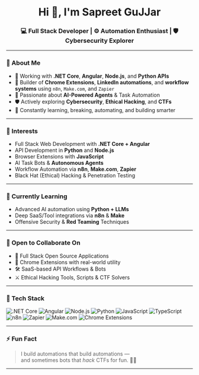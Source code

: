 <h1 align="center">Hi 👋, I'm Sapreet GuJJar</h1>

<h3 align="center">💻 Full Stack Developer | ⚙️ Automation Enthusiast | 🛡️ Cybersecurity Explorer</h3>

---

### 🚀 About Me

- 💼 Working with **.NET Core**, **Angular**, **Node.js**, and **Python APIs**
- 🧩 Builder of **Chrome Extensions**, **LinkedIn automations**, and **workflow systems** using `n8n`, `Make.com`, and `Zapier`
- 🤖 Passionate about **AI-Powered Agents** & Task Automation
- 🛡️ Actively exploring **Cybersecurity**, **Ethical Hacking**, and **CTFs**
- 🧠 Constantly learning, breaking, automating, and building smarter

---

### 👀 Interests

- Full Stack Web Development with **.NET Core + Angular**
- API Development in **Python** and **Node.js**
- Browser Extensions with **JavaScript**
- AI Task Bots & **Autonomous Agents**
- Workflow Automation via **n8n**, **Make.com**, **Zapier**
- Black Hat (Ethical) Hacking & Penetration Testing

---

### 🌱 Currently Learning

- Advanced AI automation using **Python + LLMs**
- Deep SaaS/Tool integrations via **n8n** & **Make**
- Offensive Security & **Red Teaming** Techniques

---

### 🤝 Open to Collaborate On

- 🔧 Full Stack Open Source Applications
- 🧩 Chrome Extensions with real-world utility
- 🛠️ SaaS-based API Workflows & Bots
- ⚔️ Ethical Hacking Tools, Scripts & CTF Solvers

---

### 🧰 Tech Stack

![.NET Core](https://img.shields.io/badge/.NET_Core-512BD4?style=for-the-badge&logo=dotnet&logoColor=white)
![Angular](https://img.shields.io/badge/Angular-DD0031?style=for-the-badge&logo=angular&logoColor=white)
![Node.js](https://img.shields.io/badge/Node.js-339933?style=for-the-badge&logo=node.js&logoColor=white)
![Python](https://img.shields.io/badge/Python-3776AB?style=for-the-badge&logo=python&logoColor=white)
![JavaScript](https://img.shields.io/badge/JavaScript-F7DF1E?style=for-the-badge&logo=javascript&logoColor=black)
![TypeScript](https://img.shields.io/badge/TypeScript-007ACC?style=for-the-badge&logo=typescript&logoColor=white)
![n8n](https://img.shields.io/badge/n8n-000000?style=for-the-badge&logo=n8n&logoColor=orange)
![Zapier](https://img.shields.io/badge/Zapier-FF4A00?style=for-the-badge&logo=zapier&logoColor=white)
![Make.com](https://img.shields.io/badge/Make-4B32C3?style=for-the-badge&logo=make&logoColor=white)
![Chrome Extensions](https://img.shields.io/badge/Chrome_Extensions-4285F4?style=for-the-badge&logo=google-chrome&logoColor=white)

---

### ⚡ Fun Fact

> I build automations that build automations —  
> and sometimes bots that *hack* CTFs for fun. 🧠💥

---

